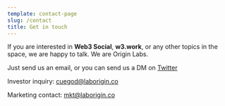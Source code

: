 ```yaml
---
template: contact-page
slug: /contact
title: Get in touch
---
```

If you are interested in **Web3 Social**, **w3.work**, or any other topics in the space, we are happy to talk. We are Origin Labs.

Just send us an email, or you can send us a DM on [Twitter](https://twitter.com/origin_lab)

﻿Investor inquiry: cuegod@laborigin.co

Marketing contact: mkt@laborigin.co
